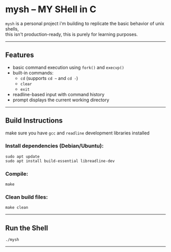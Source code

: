 # mysh  – MY SHell in C

`mysh` is a personal project i'm building to replicate the basic behavior of unix shells, <br> 
this isn't production-ready, this is purely for learning purposes.

---

##  Features

- basic command execution using `fork()` and `execvp()`
- built-in commands:
  - `cd` (supports `cd ~` and `cd -`)
  - `clear`
  - `exit`
- readline-based input with command history
- prompt displays the current working directory

---

##  Build Instructions

make sure you have `gcc` and `readline` development libraries installed

### Install dependencies (Debian/Ubuntu):

    sudo apt update
    sudo apt install build-essential libreadline-dev

### Compile:

    make

### Clean build files:

    make clean

---

##  Run the Shell

    ./mysh

---



